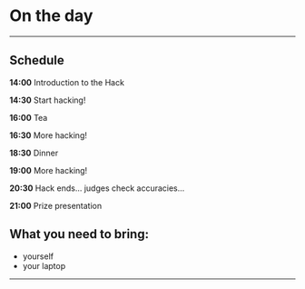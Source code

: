 
# On the day
---

## Schedule

**14:00** Introduction to the Hack

**14:30** Start hacking!

**16:00** Tea

**16:30** More hacking!

**18:30** Dinner

**19:00** More hacking!

**20:30** Hack ends... judges check accuracies...

**21:00** Prize presentation

## What you need to bring:

- yourself
- your laptop

---
